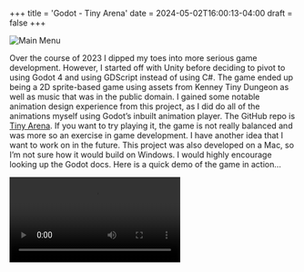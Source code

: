 +++
title = 'Godot - Tiny Arena'
date = 2024-05-02T16:00:13-04:00
draft = false
+++


![Main Menu](/tiny-arena.png "Main menu for Tiny Arena")

Over the course of 2023 I dipped my toes into more serious game development.  However, I started off with Unity before deciding to pivot to using Godot 4 and using GDScript instead of using C#.
The game ended up being a 2D sprite-based game using assets from Kenney Tiny Dungeon as well as music that was in the public domain.
I gained some notable animation design experience from this project, as I did do all of the animations myself using Godot’s inbuilt animation player.
The GitHub repo is [Tiny Arena](https://www.github.com/m-r-maxwell/tinyarena). If you want to try playing it, the game is not really balanced and was more so an exercise in game development. I have another idea that I want to work on in the future. This project was also developed on a Mac, so I’m not sure how it would build on Windows. I would highly encourage looking up the Godot docs.
Here is a quick demo of the game in action…


![Demo Video](../img/tinyarena.mp4)